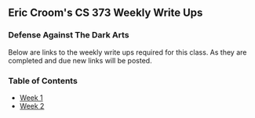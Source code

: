 ## Eric Croom's CS 373 Weekly Write Ups
### Defense Against The Dark Arts

Below are links to the weekly write ups required for this class.  As they are completed and due new links will be posted.


### Table of Contents

- <a href="/week1">Week 1</a>
- <a href="/week2">Week 2</a>



